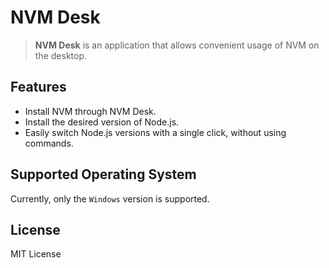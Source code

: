 # NVM Desk
> **NVM Desk** is an application that allows convenient usage of NVM on the desktop.

## Features
- Install NVM through NVM Desk.
- Install the desired version of Node.js.
- Easily switch Node.js versions with a single click, without using commands.

## Supported Operating System
Currently, only the `Windows` version is supported.

## License
MIT License
